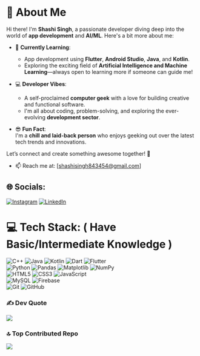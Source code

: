 # 👋 About Me  

Hi there! I'm **Shashi Singh**, a passionate developer diving deep into the world of **app development** and **AI/ML**. Here's a bit more about me:  

- 🌱 **Currently Learning**:  
  - App development using **Flutter**, **Android Studio**, **Java**, and **Kotlin**.  
  - Exploring the exciting field of **Artificial Intelligence and Machine Learning**—always open to learning more if someone can guide me!  

- 💻 **Developer Vibes**:  
  - A self-proclaimed **computer geek** with a love for building creative and functional software.  
  - I'm all about coding, problem-solving, and exploring the ever-evolving **development sector**.  

- 😎 **Fun Fact**:  
  I'm a **chill and laid-back person** who enjoys geeking out over the latest tech trends and innovations.  

Let’s connect and create something awesome together! 🚀  
- 📫 Reach me at: [shashisingh843454@gmail.com]

## 🌐 Socials:
[![Instagram](https://img.shields.io/badge/Instagram-%23E4405F.svg?logo=Instagram&logoColor=white)](https://instagram.com/shashisingh_8434) [![LinkedIn](https://img.shields.io/badge/LinkedIn-%230077B5.svg?logo=linkedin&logoColor=white)](https://linkedin.com/in/shashisingh92292) 

# 💻 Tech Stack: ( Have Basic/Intermediate Knowledge )
![C++](https://img.shields.io/badge/c++-%2300599C.svg?style=for-the-badge&logo=c%2B%2B&logoColor=white) ![Java](https://img.shields.io/badge/java-%23ED8B00.svg?style=for-the-badge&logo=openjdk&logoColor=white) ![Kotlin](https://img.shields.io/badge/kotlin-%237F52FF.svg?style=for-the-badge&logo=kotlin&logoColor=white) ![Dart](https://img.shields.io/badge/dart-%230175C2.svg?style=for-the-badge&logo=dart&logoColor=white) ![Flutter](https://img.shields.io/badge/Flutter-%2302569B.svg?style=for-the-badge&logo=Flutter&logoColor=white)  
![Python](https://img.shields.io/badge/python-3670A0?style=for-the-badge&logo=python&logoColor=ffdd54) ![Pandas](https://img.shields.io/badge/pandas-%23150458.svg?style=for-the-badge&logo=pandas&logoColor=white) ![Matplotlib](https://img.shields.io/badge/Matplotlib-%23ffffff.svg?style=for-the-badge&logo=Matplotlib&logoColor=black) ![NumPy](https://img.shields.io/badge/numpy-%23013243.svg?style=for-the-badge&logo=numpy&logoColor=white)   
![HTML5](https://img.shields.io/badge/html5-%23E34F26.svg?style=for-the-badge&logo=html5&logoColor=white) ![CSS3](https://img.shields.io/badge/css3-%231572B6.svg?style=for-the-badge&logo=css3&logoColor=white) ![JavaScript](https://img.shields.io/badge/javascript-%23323330.svg?style=for-the-badge&logo=javascript&logoColor=%23F7DF1E)  
![MySQL](https://img.shields.io/badge/mysql-4479A1.svg?style=for-the-badge&logo=mysql&logoColor=white) ![Firebase](https://img.shields.io/badge/firebase-%23039BE5.svg?style=for-the-badge&logo=firebase)  
![Git](https://img.shields.io/badge/git-%23F05033.svg?style=for-the-badge&logo=git&logoColor=white) ![GitHub](https://img.shields.io/badge/github-%23121011.svg?style=for-the-badge&logo=github&logoColor=white)


### ✍️ Dev Quote
![](https://quotes-github-readme.vercel.app/api?type=horizontal&theme=radical)

### 🔝 Top Contributed Repo
![](https://github-contributor-stats.vercel.app/api?username=ShashiSingh8434&limit=5&theme=dark&combine_all_yearly_contributions=true)

<!-- Proudly created with GPRM ( https://gprm.itsvg.in ) -->

